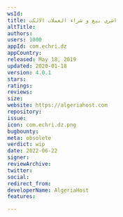 ```yaml
---
wsId: 
title: اشري بيع و شراء العملات الالكت
altTitle: 
authors: 
users: 1000
appId: com.echri.dz
appCountry: 
released: May 18, 2019
updated: 2020-01-18
version: 4.0.1
stars: 
ratings: 
reviews: 
size: 
website: https://algeriahost.com
repository: 
issue: 
icon: com.echri.dz.png
bugbounty: 
meta: obsolete
verdict: wip
date: 2022-06-22
signer: 
reviewArchive: 
twitter: 
social: 
redirect_from: 
developerName: AlgeriaHost
features: 

---
```


